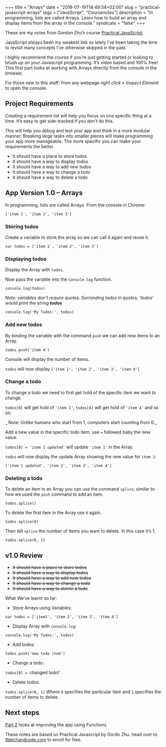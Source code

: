 +++
title = "Arrays"
date = "2018-07-19T14:49:54+02:00"
slug = "practical-javascript-arrays"
tags = ["JavaScript", "Coursenotes"]
description = "In programming, lists are called Arrays. Learn how to build an array and display items from the array in the console."
syndicate = "false"
+++

These are my notes from Gordon Zhu’s course [Practical JavaScript](https://watchandcode.com/p/practical-javascript).

JavaScript always been my weakest link so lately I’ve been taking the time to revisit many concepts I’ve otherwise skipped in the past.

I highly recommend the course if you’re just getting started or looking to brush up on your Javascript programming. It’s video based and 100% free! This first part looks at working with Arrays directly from the console in the browser.

For those new to this stuff; from any webpage _right click > Inspect Element_ to open the console.

## Project Requirements

Creating a requirement list will help you focus on one specific thing at a time. It’s easy to get side-tracked if you don’t do this.

This will help you debug and test your app and think in a more modular manner. Breaking large tasks into smaller pieces will make programming your app more manageable. The more specific you can make your requirements the better.

- It should have a place to store todos
- It should have a way to display todos
- It should have a way to add new todos
- It should have a way to change a todo
- It should have a way to delete a todo

## App Version 1.0 – Arrays

In programming, lists are called Arrays. From the console in Chrome:

`['item 1', 'item 2', 'item 3']`

### Storing todos

Create a variable to store the array so we can call it again and reuse it.

`var todos = ['item 1', 'item 2', 'item 3'] `


### Displaying todos

Display the Array with `todos`.

Now pass the variable into the `Console.log` function.

`console.log(todos)`

_Note: variables don’t require quotes. Surronding todos in quotes; ‘todos’ would print the string **todos**_

`console.log('My Todos:', todos)`

### Add new todos

By binding the variable with the command `push` we can add new items to an Array.

`todos.push('item 4')`

Console will display the number of items.

`todos` will now display `['item 1', 'item 2', 'item 3', 'item 4']`

### Change a todo

To change a todo we need to first get hold of the specific item we want to change.

`todos[0]` will get hold of `'item 1'`,
`todos[4]` will get hold of `'item 4'` and so on.

_ Note: Unlike humans who start from 1, computers start counting from 0._

Add a new value in the specific todo item, use `=` followed baby the new value.

`todos[0] = 'item 1 updated'` will update `'item 1'` in the Array.

`todos` will now display the update Array showing the new value for `item 1`:

`['item 1 updated', 'item 2', 'item 3', 'item 4']`


### Deleting a todo

To delete an item in an Array you can use the command `splice`, similar to how we used the `push` command to add an item.

`todos.splice()`

To delete the first item in the Array use `0` again.

`todos.splice(0)`

Then tell `splice` the number of items you want to delete. In this case it’s 1.

`todos.splice(0, 1)`


## v1.0 Review

- ~~It should have a place to store todos~~
- ~~It should have a way to display todos~~
- ~~It should have a way to add new todos~~
- ~~It should have a way to change a todo~~
- ~~It should have a way to delete a todo~~

What We’ve learnt so far:

- Store Arrays using Variables:

`var todos = ['item1', 'item 2', 'item 3', 'item 4']`

- Display Array with `console.log`:

`console.log('My Todos:', todos)`

- Add todos:

`todos.push('new todo item')`

- Change a todo:

`todos[0] = `changed todo!`

- Delete todos:

`todos.splice(0, 1)` Where `0` specifies the particular item and `1` specifies the number of items to delete.

## Next steps

[Part 2](notes/parctical-javascript-functions) looks at improving the app using Functions.

These notes are based on Practical Javascript by Gordo Zhu. head over to [Watchandcode.com](https://watchandcode.com/p/practical-javascript) to enroll for free.
